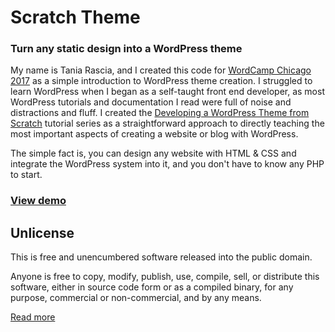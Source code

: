 # Scratch Theme

### Turn any static design into a WordPress theme

My name is Tania Rascia, and I created this code for [WordCamp Chicago 2017](https://2017.chicago.wordcamp.org/) as a simple introduction to WordPress theme creation. I struggled to learn WordPress when I began as a self-taught front end developer, as most WordPress tutorials and documentation I read were full of noise and distractions and fluff. I created the [Developing a WordPress Theme from Scratch](https://www.taniarascia.com/developing-a-wordpress-theme-from-scratch/) tutorial series as a straightforward approach to directly teaching the most important aspects of creating a website or blog with WordPress.

The simple fact is, you can design any website with HTML & CSS and integrate the WordPress system into it, and you don't have to know any PHP to start.

### [View demo](https://www.taniarascia.com/scratch/demo)

## Unlicense

This is free and unencumbered software released into the public domain.

Anyone is free to copy, modify, publish, use, compile, sell, or distribute this software, either in source code form or as a compiled binary, for any purpose, commercial or non-commercial, and by any means.

[Read more](LICENSE.md)